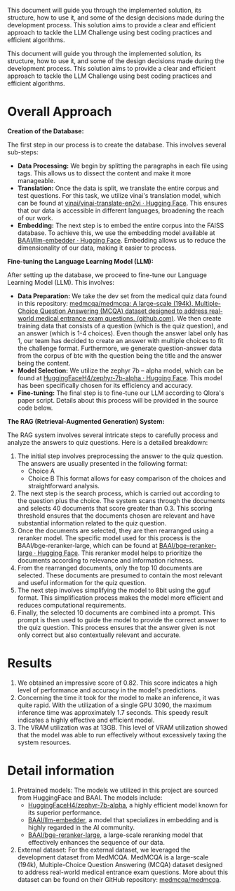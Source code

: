  This document will guide you through the implemented solution, its structure, how to use it, and some of the design decisions made during the development process. This solution aims to provide a clear and efficient approach to tackle the LLM Challenge using best coding practices and efficient algorithms.

 This document will guide you through the implemented solution, its structure, how to use it, and some of the design decisions made during the development process. This solution aims to provide a clear and efficient approach to tackle the LLM Challenge using best coding practices and efficient algorithms.

# Overall Approach

**Creation of the Database:**

The first step in our process is to create the database. This involves several sub-steps:

- **Data Processing:** We begin by splitting the paragraphs in each file using tags. This allows us to dissect the content and make it more manageable.
- **Translation:** Once the data is split, we translate the entire corpus and test questions. For this task, we utilize vinai's translation model, which can be found at [vinai/vinai-translate-en2vi · Hugging Face](https://huggingface.co/vinai/vinai-translate-en2vi). This ensures that our data is accessible in different languages, broadening the reach of our work.
- **Embedding:** The next step is to embed the entire corpus into the FAISS database. To achieve this, we use the embedding model available at [BAAI/llm-embedder · Hugging Face](https://huggingface.co/BAAI/llm-embedder). Embedding allows us to reduce the dimensionality of our data, making it easier to process.

**Fine-tuning the Language Learning Model (LLM):**

After setting up the database, we proceed to fine-tune our Language Learning Model (LLM). This involves:

- **Data Preparation:** We take the dev set from the medical quiz data found in this repository: [medmcqa/medmcqa: A large-scale (194k), Multiple-Choice Question Answering (MCQA) dataset designed to address real-world medical entrance exam questions. (github.com)](https://github.com/medmcqa/medmcqa). We then create training data that consists of a question (which is the quiz question), and an answer (which is 1-4 choices). Even though the answer label only has 1, our team has decided to create an answer with multiple choices to fit the challenge format. Furthermore, we generate question-answer data from the corpus of btc with the question being the title and the answer being the content.
- **Model Selection:** We utilize the zephyr 7b – alpha model, which can be found at [HuggingFaceH4/zephyr-7b-alpha · Hugging Face](https://huggingface.co/HuggingFaceH4/zephyr-7b-alpha). This model has been specifically chosen for its efficiency and accuracy.
- **Fine-tuning:** The final step is to fine-tune our LLM according to Qlora's paper script. Details about this process will be provided in the source code below.

**The RAG (Retrieval-Augmented Generation) System:**

The RAG system involves several intricate steps to carefully process and analyze the answers to quiz questions. Here is a detailed breakdown:

1. The initial step involves preprocessing the answer to the quiz question. The answers are usually presented in the following format:
    - Choice A
    - Choice B
    This format allows for easy comparison of the choices and straightforward analysis.
2. The next step is the search process, which is carried out according to the question plus the choice. The system scans through the documents and selects 40 documents that score greater than 0.3. This scoring threshold ensures that the documents chosen are relevant and have substantial information related to the quiz question.
3. Once the documents are selected, they are then rearranged using a reranker model. The specific model used for this process is the BAAI/bge-reranker-large, which can be found at [BAAI/bge-reranker-large · Hugging Face](https://huggingface.co/BAAI/bge-reranker-large). This reranker model helps to prioritize the documents according to relevance and information richness.
4. From the rearranged documents, only the top 10 documents are selected. These documents are presumed to contain the most relevant and useful information for the quiz question.
5. The next step involves simplifying the model to 8bit using the gguf format. This simplification process makes the model more efficient and reduces computational requirements.
6. Finally, the selected 10 documents are combined into a prompt. This prompt is then used to guide the model to provide the correct answer to the quiz question. This process ensures that the answer given is not only correct but also contextually relevant and accurate.

# **Results**

1. We obtained an impressive score of 0.82. This score indicates a high level of performance and accuracy in the model's predictions.
2. Concerning the time it took for the model to make an inference, it was quite rapid. With the utilization of a single GPU 3090, the maximum inference time was approximately 1.7 seconds. This speedy result indicates a highly effective and efficient model.
3. The VRAM utilization was at 13GB. This level of VRAM utilization showed that the model was able to run effectively without excessively taxing the system resources.

# Detail information

1. Pretrained models: The models we utilized in this project are sourced from HuggingFace and BAAI. The models include:
    - [HuggingFaceH4/zephyr-7b-alpha](https://huggingface.co/HuggingFaceH4/zephyr-7b-alpha), a highly efficient model known for its superior performance.
    - [BAAI/llm-embedder](https://huggingface.co/BAAI/llm-embedder), a model that specializes in embedding and is highly regarded in the AI community.
    - [BAAI/bge-reranker-large](https://huggingface.co/BAAI/bge-reranker-large), a large-scale reranking model that effectively enhances the sequence of our data.
2. External dataset: For the external dataset, we leveraged the development dataset from MedMCQA. MedMCQA is a large-scale (194k), Multiple-Choice Question Answering (MCQA) dataset designed to address real-world medical entrance exam questions. More about this dataset can be found on their GitHub repository: [medmcqa/medmcqa](https://github.com/medmcqa/medmcqa).
